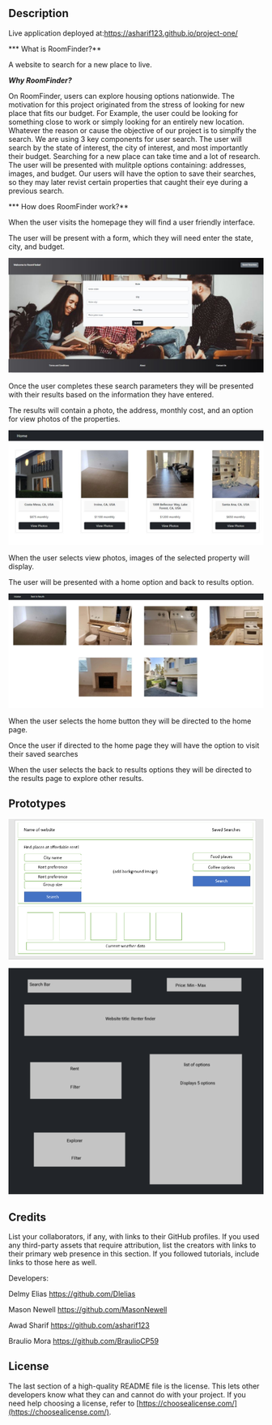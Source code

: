 
# <RoomFinder>
## Description

Live application deployed at:https://asharif123.github.io/project-one/

*** What is RoomFinder?**

A website to search for a new place to live.

***Why RoomFinder?***

On RoomFinder, users can explore housing options nationwide. The motivation for this project originated from the stress of looking for new place that fits our budget. For Example, the user could be looking for something close to work or simply looking for an entirely new location. Whatever the reason or cause the objective of our project is to simplfy the search. We are using 3 key components for user search. The user will search by the state of interest, the city of interest, and most importantly their budget. Searching for a new place can take time and a lot of research. The user will be presented with mulitple options containing: addresses, images, and budget. Our users will have the option to save their searches, so they may later revist certain properties that caught their eye during a previous search.

*** How does RoomFinder work?**

When the user visits the homepage they will find a user friendly interface. 

The user will be present with a form, which they will need enter the state, city, and budget. 

![alt-text](./screenshots/main-page.JPG "main")

Once the user completes these search parameters they will be presented with their results based on the information they have entered.

The results will contain a photo, the address, monthly cost, and an option for view photos of the properties. 
  
![alt-text](./screenshots/results.JPG "results")

When the user selects view photos, images of the selected property will display.

The user will be presented with a home option and back to results option.
  
![alt-text](./screenshots/photos-properties.JPG "photo-properties")

When the user selects the home button they will be directed to the home page.

Once the user if directed to the home page they will have the option to visit their saved searches 

When the user selects the back to results options they will be directed to the results page to explore other results. 



## Prototypes

![alt text](./assets/images/Prototype_1.png)


![alt text](./assets/images/Prototype_2.PNG)



## Credits
List your collaborators, if any, with links to their GitHub profiles.
If you used any third-party assets that require attribution, list the creators with links to their primary web presence in this section.
If you followed tutorials, include links to those here as well.

Developers: 

Delmy Elias
https://github.com/Dlelias

Mason Newell
https://github.com/MasonNewell

Awad Sharif
https://github.com/asharif123

Braulio Mora
https://github.com/BraulioCP59

## License
The last section of a high-quality README file is the license. This lets other developers know what they can and cannot do with your project. If you need help choosing a license, refer to [https://choosealicense.com/](https://choosealicense.com/).

